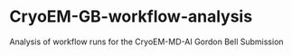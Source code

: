 # CryoEM-GB-workflow-analysis
Analysis of workflow runs for the CryoEM-MD-AI Gordon Bell Submission
